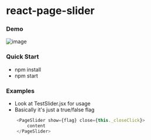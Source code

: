 # react-page-slider
### Demo
![image](https://raw.githubusercontent.com/chunkiat82/react-page-slider/master/demo/demo.gif)
### Quick Start
* npm install
* npm start

### Examples
* Look at TestSlider.jsx for usage
* Basically it's just a true/false flag

```js
	<PageSlider show={flag} close={this._closeClick}>
   		content
    </PageSlider>
```